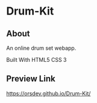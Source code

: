 # Drum-Kit

## About
An online drum set webapp.

Built With
HTML5
CSS 3

## Preview Link
https://orsdev.github.io/Drum-Kit/
